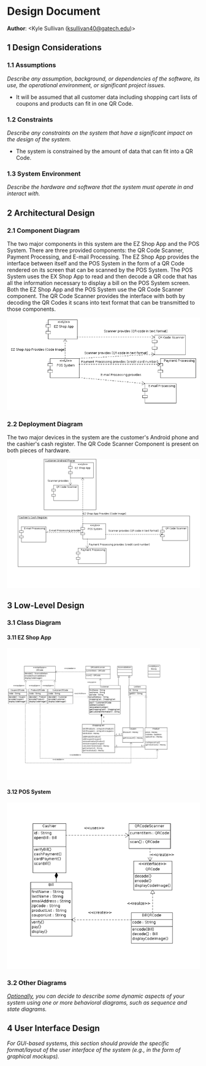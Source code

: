 # Design Document

**Author**: \<Kyle Sullivan (ksullivan40@gatech.edu)\>

## 1 Design Considerations

### 1.1 Assumptions

*Describe any assumption, background, or dependencies of the software, its use, the operational environment, or significant project issues.*

* It will be assumed that all customer data including shopping cart lists of coupons and products can fit in one QR Code.

### 1.2 Constraints

*Describe any constraints on the system that have a significant impact on the design of the system.*

* The system is constrained by the amount of data that can fit into a QR Code.

### 1.3 System Environment

*Describe the hardware and software that the system must operate in and interact with.*

## 2 Architectural Design

### 2.1 Component Diagram

The two major components in this system are the EZ Shop App and the POS System. There are three provided components: the QR Code Scanner, Payment Processing, and E-mail Processing. The EZ Shop App provides the interface between itself and the POS System in the form of a QR Code rendered on its screen that can be scanned by the POS System. The POS System uses the EX Shop App to read and then decode a QR code that has all the information necessary to display a bill on the POS System screen. Both the EZ Shop App and the POS System use the QR Code Scanner component. The QR Code Scanner provides the interface with both by decoding the QR Codes it scans into text format that can be transmitted to those components. 

![Component Diagram v 0.1](ComponentDiagram.png)

### 2.2 Deployment Diagram

The two major devices in the system are the customer's Android phone and the cashier's cash register. The QR Code Scanner Component is present on both pieces of hardware.

![Deployment Diagram v 0.1](DeploymentDiagram.png)

## 3 Low-Level Design

### 3.1 Class Diagram
 
#### 3.11 EZ Shop App

![EZ Shop App UML: Diagram v 0.1](EZShopUML.png)

#### 3.12 POS System


![POS Sys UML: Diagram v 0.1](POSSysUML.png)

### 3.2 Other Diagrams

*<u>Optionally</u>, you can decide to describe some dynamic aspects of your system using one or more behavioral diagrams, such as sequence and state diagrams.*

## 4 User Interface Design
*For GUI-based systems, this section should provide the specific format/layout of the user interface of the system (e.g., in the form of graphical mockups).*


